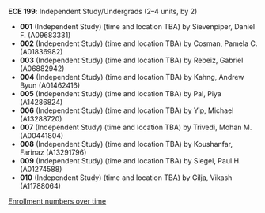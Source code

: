 **ECE 199**: Independent Study/Undergrads (2–4 units, by 2)

- **001** (Independent Study) (time and location TBA) by Sievenpiper, Daniel F. (A09683331)
- **002** (Independent Study) (time and location TBA) by Cosman, Pamela C. (A01836982)
- **003** (Independent Study) (time and location TBA) by Rebeiz, Gabriel (A06882942)
- **004** (Independent Study) (time and location TBA) by Kahng, Andrew Byun (A01462416)
- **005** (Independent Study) (time and location TBA) by Pal, Piya (A14286824)
- **006** (Independent Study) (time and location TBA) by Yip, Michael (A13288720)
- **007** (Independent Study) (time and location TBA) by Trivedi, Mohan M. (A00441804)
- **008** (Independent Study) (time and location TBA) by Koushanfar, Farinaz (A13291796)
- **009** (Independent Study) (time and location TBA) by Siegel, Paul H. (A01274588)
- **010** (Independent Study) (time and location TBA) by Gilja, Vikash (A11788064)

[Enrollment numbers over time](./ECE199.tsv)

